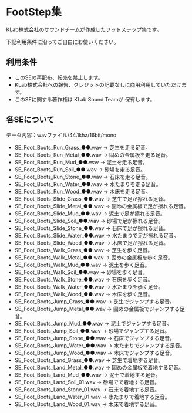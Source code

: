# FootStep集

KLab株式会社のサウンドチームが作成したフットステップ集です。

下記利用条件に沿ってご自由にお使いください。

## 利用条件
* このSEの再配布、転売を禁止します。
* KLab株式会社への報告、クレジットの記載なしに商用利用していただけます。
* このSEに関する著作権は KLab Sound Teamが 保有します。

## 各SEについて
データ内容：wavファイル/44.1khz/16bit/mono
* SE_Foot_Boots_Run_Grass_●●.wav → 芝生を走る足音。
* SE_Foot_Boots_Run_Metal_●●.wav → 固めの金属板を走る足音。
* SE_Foot_Boots_Run_Mud_●●.wav → 泥土を走る足音。
* SE_Foot_Boots_Run_Soil_●●.wav → 砂場を走る足音。
* SE_Foot_Boots_Run_Stone_●●.wav → 石床を走る足音。
* SE_Foot_Boots_Run_Water_●●.wav → 水たまりを走る足音。
* SE_Foot_Boots_Run_Wood_●●.wav → 木床を走る足音。
* SE_Foot_Boots_Slide_Grass_●●.wav → 芝生で足が擦れる足音。
* SE_Foot_Boots_Slide_Metal_●●.wav → 固めの金属板で足が擦れる足音。
* SE_Foot_Boots_Slide_Mud_●●.wav → 泥土で足が擦れる足音。
* SE_Foot_Boots_Slide_Soil_●●.wav → 砂場で足が擦れる足音。
* SE_Foot_Boots_Slide_Stone_●●.wav → 石床で足が擦れる足音。
* SE_Foot_Boots_Slide_Water_●●.wav → 水たまりで足が擦れる足音。
* SE_Foot_Boots_Slide_Wood_●●.wav → 木床で足が擦れる足音。
* SE_Foot_Boots_Walk_Grass_●●.wav → 芝生を歩く足音。
* SE_Foot_Boots_Walk_Metal_●●.wav → 固めの金属板を歩く足音。
* SE_Foot_Boots_Walk_Mud_●●.wav → 泥土を歩く足音。
* SE_Foot_Boots_Walk_Soil_●●.wav → 砂場を歩く足音。
* SE_Foot_Boots_Walk_Stone_●●.wav → 石床を歩く足音。
* SE_Foot_Boots_Walk_Water_●●.wav → 水たまりを歩く足音。
* SE_Foot_Boots_Walk_Wood_●●.wav → 木床を歩く足音。
* SE_Foot_Boots_Jump_Grass_●●.wav → 芝生でジャンプする足音。
* SE_Foot_Boots_Jump_Metal_●●.wav → 固めの金属板でジャンプする足音。
* SE_Foot_Boots_Jump_Mud_●●.wav → 泥土でジャンプする足音。
* SE_Foot_Boots_Jump_Soil_●●.wav → 砂場でジャンプする足音。
* SE_Foot_Boots_Jump_Stone_●●.wav → 石床でジャンプする足音。
* SE_Foot_Boots_Jump_Water_●●.wav → 水たまりでジャンプする足音。
* SE_Foot_Boots_Jump_Wood_●●.wav → 木床でジャンプする足音。
* SE_Foot_Boots_Land_Grass_●●.wav → 芝生で着地する足音。
* SE_Foot_Boots_Land_Metal_●●.wav → 固めの金属板で着地する足音。
* SE_Foot_Boots_Land_Mud_●●.wav → 泥土で着地する足音。
* SE_Foot_Boots_Land_Soil_01.wav → 砂場でで着地する足音。
* SE_Foot_Boots_Land_Stone_01.wav → 石床で着地する足音。
* SE_Foot_Boots_Land_Water_01.wav → 水たまりで着地する足音。
* SE_Foot_Boots_Land_Wood_01.wav → 木床で着地する足音。
